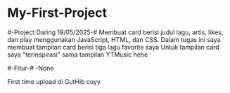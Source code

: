 # My-First-Project

#-Project Daring 19/05/2025-#
Membuat card berisi judul lagu, artis, likes, dan play menggunakan JavaScript, HTML, dan CSS.
Dalam tugas ini saya membuat tampilan card berisi tiga lagu favorite saya
Untuk tampilan card saya "terinspirasi" sama tampilan YTMusic hehe

#-Fitur-#
-None



First time upload di GutHib cuyy
